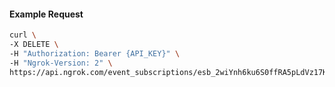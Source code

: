 <!-- Code generated for API Clients. DO NOT EDIT. -->

#### Example Request

```bash
curl \
-X DELETE \
-H "Authorization: Bearer {API_KEY}" \
-H "Ngrok-Version: 2" \
https://api.ngrok.com/event_subscriptions/esb_2wiYnh6ku6S0ffRA5pLdVz17KZu
```
